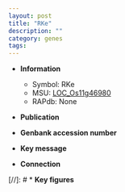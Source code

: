 ```yaml
---
layout: post
title: "RKe"
description: ""
category: genes
tags: 
---
```


* **Information**  
    + Symbol: RKe  
    + MSU: [LOC_Os11g46980](http://rice.uga.edu/cgi-bin/ORF_infopage.cgi?orf=LOC_Os11g46980)  
    + RAPdb: None  

* **Publication**  

* **Genbank accession number**  

* **Key message**  

* **Connection**  

[//]: # * **Key figures**  


